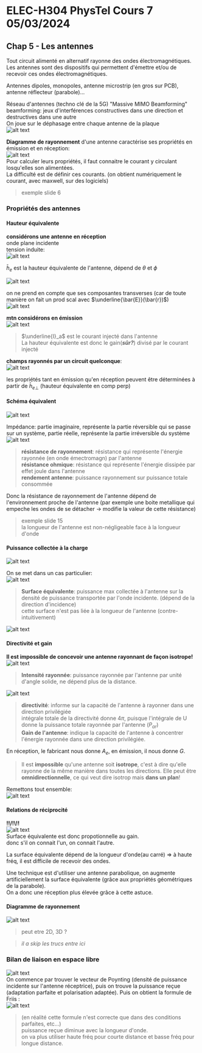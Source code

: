 # ELEC-H304 PhysTel Cours 7 05/03/2024

## Chap 5 - Les antennes

Tout circuit alimenté en alternatif rayonne des ondes électromagnétiques. Les antennes sont des dispositifs qui permettent d'émettre et/ou de recevoir ces ondes électromagnétiques.  

Antennes dipoles, monopoles, antenne microstrip (en gros sur PCB), antenne réflecteur (parabole)...  

Réseau d'antennes (techno clé de la 5G) "Massive MIMO Beamforming"  
beamforming: jeux d'interférences constructives dans une direction et destructives dans une autre  
On joue sur le déphasage entre chaque antenne de la plaque  
![alt text](image-52.png)  

**Diagramme de rayonnement** d'une antenne caractérise ses propriétés en émission et en réception:  
![alt text](image-53.png)  
Pour calculer leurs propriétés, il faut connaitre le courant y circulant losqu'elles son alimentées.  
La difficulté est de définir ces courants. (on obtient numériquement le courant, avec maxwell, sur des logiciels)  
> exemple slide 6  

### Propriétés des antennes

#### Hauteur équivalente

**considérons une antenne en réception**  
onde plane incidente  
tension induite:  
![alt text](image-54.png)  

$\bar{h}_e$ est la hauteur équivalente de l'antenne, dépend de $\theta$ et $\phi$  

![alt text](image-55.png)  

on ne prend en compte que ses composantes transverses (car de toute manière on fait un prod scal avec $\underline{\bar{E}}(\bar{r})$)  
![alt text](image-56.png)  

**mtn considérons en émission**  
![alt text](image-57.png)  
> $\underline{I}_a$ est le courant injecté dans l'antenne  
> La hauteur équivalente est donc le gain(_**sûr?**_) divisé par le courant injecté  

**champs rayonnés par un circuit quelconque**:  
![alt text](image-58.png)  

les propriétés tant en émission qu'en réception peuvent être déterminées à partir de $\bar{h}_{e\perp}$ (hauteur équivalente en comp perp)  

#### Schéma équivalent

![alt text](image-59.png)  

Impédance: partie imaginaire, représente la partie réversible qui se passe sur un système, partie réelle, représente la partie irréversible du système  
![alt text](image-60.png)  
> **résistance de rayonnement**: résistance qui représente l'énergie rayonnée (en onde émectromagn) par l'antenne  
> **résistance ohmique**: résistance qui représente l'énergie dissipée par effet joule dans l'antenne  
> **rendement antenne**: puissance rayonnement sur puissance totale consommée  

Donc la résistance de rayonnement de l'antenne dépend de l'environnement proche de l'antenne (par exemple une boite metallique qui empeche les ondes de se détacher -> modifie la valeur de cette résistance)  

> exemple slide 15  
> la longueur de l'antenne est non-négligeable face à la longueur d'onde  

#### Puissance collectée à la charge

![alt text](image-61.png)  

On se met dans un cas particulier:  
![alt text](image-62.png)  
> **Surface équivalente**: puissance max collectée à l'antenne sur la densité de puissance transportée par l'onde incidente. (dépend de la direction d'incidence)  
> cette surface n'est pas liée à la longueur de l'antenne (contre-intuitivement)  

![alt text](image-63.png)  

#### Directivité et gain

**Il est impossible de concevoir une antenne rayonnant de façon isotrope!**  
![alt text](image-64.png)  
> **Intensité rayonnée**: puissance rayonnée par l'antenne par unité d'angle solide, ne dépend plus de la distance.  

![alt text](image-65.png)  
> **directivité**: informe sur la capacité de l'antenne à rayonner dans une direction privilégiée  
> intégrale totale de la directivité donne 4$\pi$, puisque l'intégrale de U donne la puissance totale rayonnée par l'antenne ($P_{ar}$)  
> **Gain de l'antenne**: indique la capacité de l'antenne à concentrer l'énergie rayonnée dans une direction privilégiée.

En réception, le fabricant nous donne $A_e$, en émission, il nous donne $G$.

> Il est **impossible** qu'une antenne soit **isotrope**, c'est à dire qu'elle rayonne de la même manière dans toutes les directions. Elle peut être **omnidirectionnelle**, ce qui veut dire isotrop mais **dans un plan**!  

Remettons tout ensemble:  
![alt text](image-66.png)  

#### Relations de réciprocité
**!!/!\\!!**  
![alt text](image-67.png)  
Surface équivalente est donc propotionnelle au gain.  
donc s'il on connait l'un, on connait l'autre.  

La surface équivalente dépend de la longueur d'onde(au carré) $\Rightarrow$ à haute fréq, il est difficile de recevoir des ondes.  

Une technique est d'utiliser une antenne parabolique, on augmente artificiellement la surface équivalente (grâce aux propriétés géométriques de la parabole).  
On a donc une réception plus élevée grâce à cette astuce.  

#### Diagramme de rayonnement

![alt text](image-68.png)  
> peut etre 2D, 3D ?  

> _il a skip les trucs entre ici_

### Bilan de liaison en espace libre

![alt text](image-69.png)  
On commence par trouver le vecteur de Poynting (densité de puissance incidente sur l'antenne réceptrice), puis on trouve la puissance reçue (adaptation parfaite et polarisation adaptée). Puis on obtient la formule de Friis :  
![alt text](image-70.png)  
> (en réalité cette formule n'est correcte que dans des conditions parfaites, etc...)  
> puissance reçue diminue avec la longueur d'onde.  
> on va plus utiliser haute fréq pour courte distance et basse fréq pour longue distance.  


